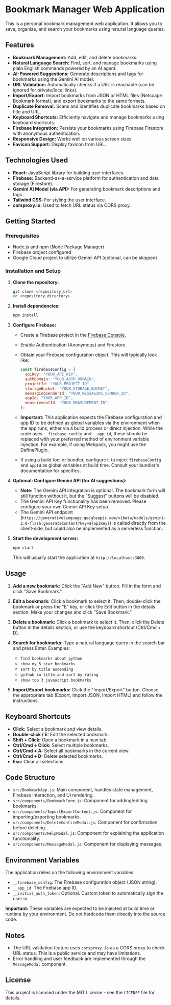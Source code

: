 # Bookmark Manager Web Application

This is a personal bookmark management web application.  It allows you to save, organize, and search your bookmarks using natural language queries.

## Features

*   **Bookmark Management:** Add, edit, and delete bookmarks.
*   **Natural Language Search:**  Find, sort, and manage bookmarks using plain English commands powered by an AI agent.
*   **AI-Powered Suggestions:** Generate descriptions and tags for bookmarks using the Gemini AI model.
*   **URL Validation:** Automatically checks if a URL is reachable (can be ignored for private/local links).
*   **Import/Export:** Import bookmarks from JSON or HTML files (Netscape Bookmark format), and export bookmarks to the same formats.
*   **Duplicate Removal:** Scans and identifies duplicate bookmarks based on title and URL.
*   **Keyboard Shortcuts:** Efficiently navigate and manage bookmarks using keyboard shortcuts.
*   **Firebase Integration:**  Persists your bookmarks using Firebase Firestore with anonymous authentication.
*   **Responsive Design:**  Works well on various screen sizes.
*   **Favicon Support:** Display favicon from URL.

## Technologies Used

*   **React:** JavaScript library for building user interfaces.
*   **Firebase:** Backend-as-a-service platform for authentication and data storage (Firestore).
*   **Gemini AI Model (via API):**  For generating bookmark descriptions and tags.
*   **Tailwind CSS:**  For styling the user interface.
*   **corsproxy.io:**  Used to fetch URL status via CORS proxy.

## Getting Started

### Prerequisites

*   Node.js and npm (Node Package Manager)
*   Firebase project configured
*   Google Cloud project to utilize Gemini API (optional, can be skipped)

### Installation and Setup

1.  **Clone the repository:**

    ```bash
    git clone <repository_url>
    cd <repository_directory>
    ```

2.  **Install dependencies:**

    ```bash
    npm install
    ```

3.  **Configure Firebase:**

    *   Create a Firebase project in the [Firebase Console](https://console.firebase.google.com/).
    *   Enable Authentication (Anonymous) and Firestore.
    *   Obtain your Firebase configuration object.  This will typically look like:

        ```javascript
        const firebaseConfig = {
          apiKey: "YOUR_API_KEY",
          authDomain: "YOUR_AUTH_DOMAIN",
          projectId: "YOUR_PROJECT_ID",
          storageBucket: "YOUR_STORAGE_BUCKET",
          messagingSenderId: "YOUR_MESSAGING_SENDER_ID",
          appId: "YOUR_APP_ID",
          measurementId: "YOUR_MEASUREMENT_ID"
        };
        ```

    *   **Important:** This application expects the Firebase configuration and app ID to be defined as global variables via the environment when the app runs, either via a build process or direct injection. While the code uses `__firebase_config` and `__app_id`, these should be replaced with your preferred method of environment variable injection.  For example, if using Webpack, you might use the DefinePlugin.

    *   If using a build tool or bundler, configure it to inject `firebaseConfig` and `appId` as global variables at build time.  Consult your bundler's documentation for specifics.

4.  **Optional: Configure Gemini API (for AI suggestions):**

    *   **Note:**  The Gemini API integration is optional.  The bookmark form will still function without it, but the "Suggest" buttons will be disabled.
    *   The Gemini API Key functionality has been removed. Please configure your own Gemini API Key setup.
    *   The Gemini API endpoint (`https://generativelanguage.googleapis.com/v1beta/models/gemini-2.0-flash:generateContent?key=${apiKey}`) is called directly from the client-side, but could also be implemented as a serverless function.

5.  **Start the development server:**

    ```bash
    npm start
    ```

    This will usually start the application at `http://localhost:3000`.

## Usage

1.  **Add a new bookmark:**  Click the "Add New" button.  Fill in the form and click "Save Bookmark."
2.  **Edit a bookmark:** Click a bookmark to select it. Then, double-click the bookmark or press the "E" key, or click the Edit button in the details section.  Make your changes and click "Save Bookmark."
3.  **Delete a bookmark:** Click a bookmark to select it. Then, click the Delete button in the details section, or use the keyboard shortcut (Ctrl/Cmd + D).
4.  **Search for bookmarks:**  Type a natural language query in the search bar and press Enter. Examples:

    *   `find bookmarks about python`
    *   `show my 5 star bookmarks`
    *   `sort by title ascending`
    *   `github in title and sort by rating`
    *   `show top 3 javascript bookmarks`

5.  **Import/Export bookmarks:** Click the "Import/Export" button.  Choose the appropriate tab (Export, Import JSON, Import HTML) and follow the instructions.

## Keyboard Shortcuts

*   **Click:** Select a bookmark and view details.
*   **Double-click / E:** Edit the selected bookmark.
*   **Shift + Click:** Open a bookmark in a new tab.
*   **Ctrl/Cmd + Click:** Select multiple bookmarks.
*   **Ctrl/Cmd + A:** Select all bookmarks in the current view.
*   **Ctrl/Cmd + D:** Delete selected bookmarks.
*   **Esc:** Clear all selections.

## Code Structure

*   `src/BookmarkApp.js`: Main component, handles state management, Firebase interaction, and UI rendering.
*   `src/components/BookmarkForm.js`: Component for adding/editing bookmarks.
*   `src/components/ImportExportContent.js`: Component for importing/exporting bookmarks.
*   `src/components/DeleteConfirmModal.js`: Component for confirmation before deleting.
*   `src/components/HelpModal.js`: Component for explaining the application functionality.
*   `src/components/MessageModal.js`: Component for displaying messages.

## Environment Variables

The application relies on the following environment variables:

*   `__firebase_config`:  The Firebase configuration object (JSON string).
*   `__app_id`: The Firebase app ID.
*   `__initial_auth_token`: Optional. Custom token to automatically sign the user in.

**Important:** These variables are expected to be injected at build time or runtime by your environment.  Do not hardcode them directly into the source code.

## Notes

*   The URL validation feature uses `corsproxy.io` as a CORS proxy to check URL status.  This is a public service and may have limitations.
*   Error handling and user feedback are implemented through the `MessageModal` component.

## License

This project is licensed under the MIT License - see the `LICENSE` file for details.
